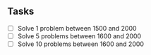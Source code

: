 ## Tasks

  - [ ] Solve 1 problem  between 1500 and 2000
  - [ ] Solve 5 problems between 1600 and 2000
  - [ ] Solve 10 problems between 1600 and 2000
